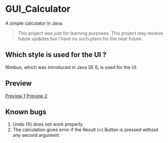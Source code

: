 # GUI_Calculator

A simple calculator in Java.

> This project was just for learning purposes. This project may receive futute updates but I have no such plans for the near future.

## Which style is used for the UI ?

Nimbus, which was introduced in Java SE 6, is used for the UI.

## Preview

[Preview 1](https://github.com/SrcyDev/gui_calculator/tree/main/preview/p1.jpg)
[Preview 2](https://github.com/SrcyDev/gui_calculator/tree/main/preview/p2.jpg)


## Known bugs

1. Undo (X) does not work properly.
2. The calculation gives error if the Result (=) Button is pressed without any second argument
